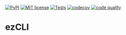 [![PyPI](https://img.shields.io/pypi/v/ezcli)](https://pypi.org/project/ezcli/)
[![MIT license](https://img.shields.io/badge/license-MIT-yellowgreen)](https://github.com/louisdevie/ezcli/blob/main/LICENSE)
[![Tests](https://github.com/louisdevie/ezcli/actions/workflows/coverage.yml/badge.svg)](https://github.com/louisdevie/ezcli/actions/workflows/coverage.yml) [![codecov](https://codecov.io/gh/louisdevie/ezcli/branch/main/graph/badge.svg?token=KR5ITQQTUF)](https://codecov.io/gh/louisdevie/ezcli)
[![code quality](https://img.shields.io/badge/code_quality-terrible-critical)](https://github.com/louisdevie/ezcli)

# ezCLI
